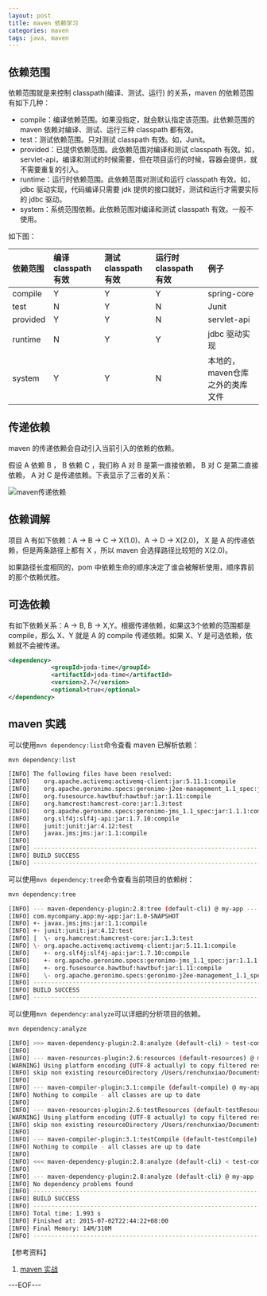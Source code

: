 ```yaml
---
layout: post
title: maven 依赖学习
categories: maven
tags: java, maven
---
```


## 依赖范围

依赖范围就是来控制 classpath(编译、测试、运行) 的关系，maven 的依赖范围有如下几种：

- compile：编译依赖范围。如果没指定，就会默认指定该范围。此依赖范围的 maven 依赖对编译、测试、运行三种 classpath 都有效。
- test：测试依赖范围。只对测试 classpath 有效。如，Junit。
- provided：已提供依赖范围。此依赖范围对编译和测试 classpath 有效。如， servlet-api，编译和测试的时候需要，但在项目运行的时候，容器会提供，就不需要重复的引入。
- runtime：运行时依赖范围。此依赖范围对测试和运行 classpath 有效。如，jdbc 驱动实现，代码编译只需要 jdk 提供的接口就好，测试和运行才需要实际的 jdbc 驱动。
- system：系统范围依赖。此依赖范围对编译和测试 classpath 有效。一般不使用。

如下图：

依赖范围|编译classpath有效|测试classpath有效|运行时classpath有效|例子
:--|:--|:--|:--|:--
compile|Y|Y|Y|spring-core
test|N|Y|N|Junit
provided|Y|Y|N|servlet-api
runtime|N|Y|Y|jdbc 驱动实现
system|Y|Y|N|本地的，maven仓库之外的类库文件

## 传递依赖

maven 的传递依赖会自动引入当前引入的依赖的依赖。

假设 A 依赖 B ， B 依赖 C ，我们称 A 对 B 是第一直接依赖， B 对 C 是第二直接依赖， A 对 C 是传递依赖。下表显示了三者的关系：

![maven传递依赖]()

## 依赖调解

项目 A 有如下依赖：A -> B -> C -> X(1.0)、A -> D -> X(2.0)， X 是 A 的传递依赖，但是两条路径上都有 X ，所以 maven 会选择路径比较短的 X(2.0)。

如果路径长度相同的，pom 中依赖生命的顺序决定了谁会被解析使用，顺序靠前的那个依赖优胜。

## 可选依赖

有如下依赖关系：A -> B, B -> X,Y。根据传递依赖，如果这3个依赖的范围都是 compile，那么 X、Y 就是 A 的 compile 传递依赖。如果 X、Y 是可选依赖，依赖就不会被传递。

```xml
<dependency>
			<groupId>joda-time</groupId>
			<artifactId>joda-time</artifactId>
			<version>2.7</version>
            <optional>true</optional>
</dependency>
```

## maven 实践

可以使用`mvn dependency:list`命令查看 maven 已解析依赖：

```bash
mvn dependency:list

[INFO] The following files have been resolved:
[INFO]    org.apache.activemq:activemq-client:jar:5.11.1:compile
[INFO]    org.apache.geronimo.specs:geronimo-j2ee-management_1.1_spec:jar:1.0.1:compile
[INFO]    org.fusesource.hawtbuf:hawtbuf:jar:1.11:compile
[INFO]    org.hamcrest:hamcrest-core:jar:1.3:test
[INFO]    org.apache.geronimo.specs:geronimo-jms_1.1_spec:jar:1.1.1:compile
[INFO]    org.slf4j:slf4j-api:jar:1.7.10:compile
[INFO]    junit:junit:jar:4.12:test
[INFO]    javax.jms:jms:jar:1.1:compile
[INFO]
[INFO] ------------------------------------------------------------------------
[INFO] BUILD SUCCESS
[INFO] ------------------------------------------------------------------------
```

可以使用`mvn dependency:tree`命令查看当前项目的依赖树：

```bash
mvn dependency:tree

[INFO] --- maven-dependency-plugin:2.8:tree (default-cli) @ my-app ---
[INFO] com.mycompany.app:my-app:jar:1.0-SNAPSHOT
[INFO] +- javax.jms:jms:jar:1.1:compile
[INFO] +- junit:junit:jar:4.12:test
[INFO] |  \- org.hamcrest:hamcrest-core:jar:1.3:test
[INFO] \- org.apache.activemq:activemq-client:jar:5.11.1:compile
[INFO]    +- org.slf4j:slf4j-api:jar:1.7.10:compile
[INFO]    +- org.apache.geronimo.specs:geronimo-jms_1.1_spec:jar:1.1.1:compile
[INFO]    +- org.fusesource.hawtbuf:hawtbuf:jar:1.11:compile
[INFO]    \- org.apache.geronimo.specs:geronimo-j2ee-management_1.1_spec:jar:1.0.1:compile
[INFO] ------------------------------------------------------------------------
[INFO] BUILD SUCCESS
[INFO] ------------------------------------------------------------------------
```

可以使用`mvn dependency:analyze`可以详细的分析项目的依赖。

```bash
mvn dependency:analyze

[INFO] >>> maven-dependency-plugin:2.8:analyze (default-cli) > test-compile @ my-app >>>
[INFO]
[INFO] --- maven-resources-plugin:2.6:resources (default-resources) @ my-app ---
[WARNING] Using platform encoding (UTF-8 actually) to copy filtered resources, i.e. build is platform dependent!
[INFO] skip non existing resourceDirectory /Users/renchunxiao/Documents/maventest/my-app/src/main/resources
[INFO]
[INFO] --- maven-compiler-plugin:3.1:compile (default-compile) @ my-app ---
[INFO] Nothing to compile - all classes are up to date
[INFO]
[INFO] --- maven-resources-plugin:2.6:testResources (default-testResources) @ my-app ---
[WARNING] Using platform encoding (UTF-8 actually) to copy filtered resources, i.e. build is platform dependent!
[INFO] skip non existing resourceDirectory /Users/renchunxiao/Documents/maventest/my-app/src/test/resources
[INFO]
[INFO] --- maven-compiler-plugin:3.1:testCompile (default-testCompile) @ my-app ---
[INFO] Nothing to compile - all classes are up to date
[INFO]
[INFO] <<< maven-dependency-plugin:2.8:analyze (default-cli) < test-compile @ my-app <<<
[INFO]
[INFO] --- maven-dependency-plugin:2.8:analyze (default-cli) @ my-app ---
[INFO] No dependency problems found
[INFO] ------------------------------------------------------------------------
[INFO] BUILD SUCCESS
[INFO] ------------------------------------------------------------------------
[INFO] Total time: 1.993 s
[INFO] Finished at: 2015-07-02T22:44:22+08:00
[INFO] Final Memory: 14M/310M
[INFO] ------------------------------------------------------------------------
```

【参考资料】

1. [maven 实战](http://book.douban.com/subject/5345682/)

---EOF---
